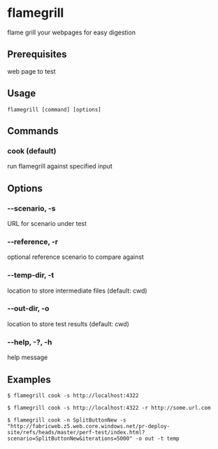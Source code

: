 # flamegrill

flame grill your webpages for easy digestion

## Prerequisites

web page to test

## Usage

```
flamegrill [command] [options]
```

## Commands

### cook (default)

run flamegrill against specified input

## Options

### --scenario, -s

URL for scenario under test

### --reference, -r

optional reference scenario to compare against

### --temp-dir, -t

location to store intermediate files (default: cwd)

### --out-dir, -o

location to store test results (default: cwd)

### --help, -?, -h

help message

## Examples

```
$ flamegrill cook -s http://localhost:4322

$ flamegrill cook -s http://localhost:4322 -r http://some.url.com

$ flamegrill cook -n SplitButtonNew -s "http://fabricweb.z5.web.core.windows.net/pr-deploy-site/refs/heads/master/perf-test/index.html?scenario=SplitButtonNew&iterations=5000" -o out -t temp

```
